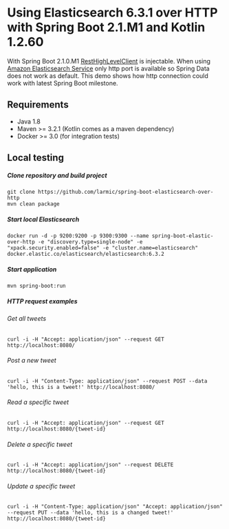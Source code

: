# Using Elasticsearch 6.3.1 over HTTP with Spring Boot 2.1.M1 and Kotlin 1.2.60

With Spring Boot 2.1.0.M1 [RestHighLevelClient](https://www.elastic.co/guide/en/elasticsearch/client/java-rest/current/java-rest-high-getting-started-initialization.html)
is injectable. When using [Amazon Elasticsearch Service](https://aws.amazon.com/de/elasticsearch-service/) only http port
is available so Spring Data does not work as default. This demo shows how http connection could work with latest
Spring Boot milestone.

## Requirements

* Java 1.8
* Maven >= 3.2.1 (Kotlin comes as a maven dependency)
* Docker >= 3.0 (for integration tests)

## Local testing

##### Clone repository and build project

```ssh
git clone https://github.com/larmic/spring-boot-elasticsearch-over-http
mvn clean package
```

##### Start local Elasticsearch

```ssh
docker run -d -p 9200:9200 -p 9300:9300 --name spring-boot-elastic-over-http -e "discovery.type=single-node" -e "xpack.security.enabled=false" -e "cluster.name=elasticsearch" docker.elastic.co/elasticsearch/elasticsearch:6.3.2
```

##### Start application

```ssh
mvn spring-boot:run
```

##### HTTP request examples

###### Get all tweets

```ssh
curl -i -H "Accept: application/json" --request GET http://localhost:8080/
```

###### Post a new tweet

```ssh
curl -i -H "Content-Type: application/json" --request POST --data 'hello, this is a tweet!' http://localhost:8080/      
```

###### Read a specific tweet

```ssh
curl -i -H "Accept: application/json" --request GET http://localhost:8080/{tweet-id}      
```

###### Delete a specific tweet

```ssh
curl -i -H "Accept: application/json" --request DELETE http://localhost:8080/{tweet-id}      
```

###### Update a specific tweet

```ssh
curl -i -H "Content-Type: application/json" "Accept: application/json" --request PUT --data 'hello, this is a changed tweet!' http://localhost:8080/{tweet-id}      
```
